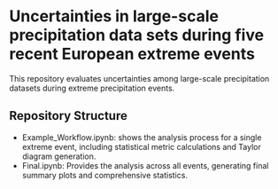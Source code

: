 # Uncertainties in large-scale precipitation data sets during five recent European extreme events

This repository evaluates uncertainties among large-scale precipitation datasets during extreme precipitation events.

## Repository Structure

* Example_Workflow.ipynb: shows the analysis process for a single extreme event, including statistical metric calculations and Taylor diagram generation.
* Final.ipynb: Provides the analysis across all events, generating final summary plots and comprehensive statistics.
